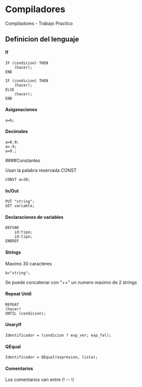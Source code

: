 # Compiladores
Compiladores - Trabajo Practico

## Definicion del lenguaje

#### If

```
IF (condicion) THEN
    (hacer);
END

IF (condicion) THEN
    (hacer);
ELSE 
    (hacer);
END

```

#### Asiganaciones

```
a=b;
```

#### Decimales

```
a=0.9;
a=.9;
a=9.;
```

####Constantes

Usan la palabra reservada CONST

```
CONST a=30;
```

#### In/Out

```
PUT "string";
GET variable;
```

#### Declaraciones de variables

```
DEFVAR
    id:tipo;
    id:tipo;
ENDDEF
```

#### Strings

Maximo 30 caracteres

```
b="string";
```

Se puede concatenar con "++" un numero maximo de 2 strings

#### Repeat Until

```
REPEAT
(hacer)
UNTIL (condicion);
```

#### UnaryIf

```
Identificador = (condicion ? exp_ver; exp_fal);
```

#### QEqual

```
Identificador = QEqual(expresion, lista);
```

#### Comentarios

Los comentarios van entre /! -- !/

